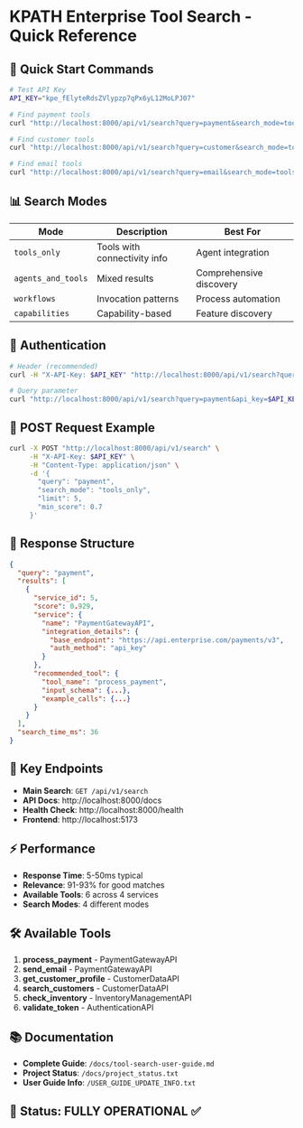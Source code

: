 # KPATH Enterprise Tool Search - Quick Reference

## 🚀 Quick Start Commands

```bash
# Test API Key
API_KEY="kpe_fElyteRdsZVlypzp7qPx6yL12MoLPJ07"

# Find payment tools
curl "http://localhost:8000/api/v1/search?query=payment&search_mode=tools_only&api_key=$API_KEY"

# Find customer tools  
curl "http://localhost:8000/api/v1/search?query=customer&search_mode=tools_only&api_key=$API_KEY"

# Find email tools
curl "http://localhost:8000/api/v1/search?query=email&search_mode=tools_only&api_key=$API_KEY"
```

## 📊 Search Modes

| Mode | Description | Best For |
|------|-------------|----------|
| `tools_only` | Tools with connectivity info | Agent integration |
| `agents_and_tools` | Mixed results | Comprehensive discovery |
| `workflows` | Invocation patterns | Process automation |
| `capabilities` | Capability-based | Feature discovery |

## 🔑 Authentication

```bash
# Header (recommended)
curl -H "X-API-Key: $API_KEY" "http://localhost:8000/api/v1/search?query=payment"

# Query parameter
curl "http://localhost:8000/api/v1/search?query=payment&api_key=$API_KEY"
```

## 📝 POST Request Example

```bash
curl -X POST "http://localhost:8000/api/v1/search" \
     -H "X-API-Key: $API_KEY" \
     -H "Content-Type: application/json" \
     -d '{
       "query": "payment",
       "search_mode": "tools_only",
       "limit": 5,
       "min_score": 0.7
     }'
```

## 🎯 Response Structure

```json
{
  "query": "payment",
  "results": [
    {
      "service_id": 5,
      "score": 0.929,
      "service": {
        "name": "PaymentGatewayAPI",
        "integration_details": {
          "base_endpoint": "https://api.enterprise.com/payments/v3",
          "auth_method": "api_key"
        }
      },
      "recommended_tool": {
        "tool_name": "process_payment",
        "input_schema": {...},
        "example_calls": {...}
      }
    }
  ],
  "search_time_ms": 36
}
```

## 🔗 Key Endpoints

- **Main Search**: `GET /api/v1/search`
- **API Docs**: http://localhost:8000/docs
- **Health Check**: http://localhost:8000/health
- **Frontend**: http://localhost:5173

## ⚡ Performance

- **Response Time**: 5-50ms typical
- **Relevance**: 91-93% for good matches
- **Available Tools**: 6 across 4 services
- **Search Modes**: 4 different modes

## 🛠️ Available Tools

1. **process_payment** - PaymentGatewayAPI
2. **send_email** - PaymentGatewayAPI  
3. **get_customer_profile** - CustomerDataAPI
4. **search_customers** - CustomerDataAPI
5. **check_inventory** - InventoryManagementAPI
6. **validate_token** - AuthenticationAPI

## 📚 Documentation

- **Complete Guide**: `/docs/tool-search-user-guide.md`
- **Project Status**: `/docs/project_status.txt`
- **User Guide Info**: `/USER_GUIDE_UPDATE_INFO.txt`

## 🔧 Status: FULLY OPERATIONAL ✅
